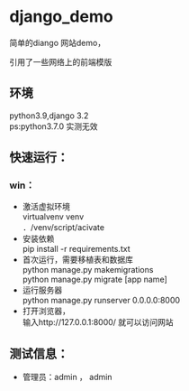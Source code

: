 # django_demo
简单的diango 网站demo，

引用了一些网络上的前端模版
## 环境
python3.9,django 3.2  
ps:python3.7.0 实测无效  
## 快速运行：
### win： 
- 激活虚拟环境  
virtualvenv venv   
．/venv/script/acivate  
- 安装依赖  
pip install -r requirements.txt  
- 首次运行，需要移植表和数据库  
python manage.py makemigrations  
python manage.py migrate [app name]  
- 运行服务器  
python manage.py runserver 0.0.0.0:8000  
- 打开浏览器，  
输入http://127.0.0.1:8000/ 就可以访问网站

## 测试信息：
- 管理员：admin ， admin  
 


